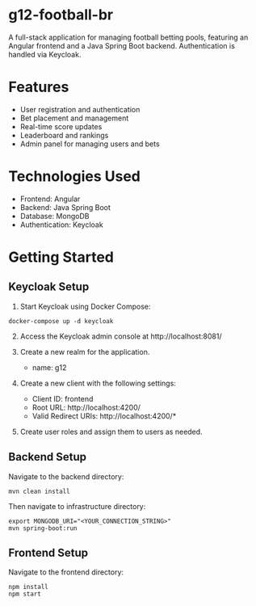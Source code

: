 # g12-football-br
A full-stack application for managing football betting pools, featuring an Angular frontend and a Java Spring Boot backend. Authentication is handled via Keycloak.

# Features
- User registration and authentication
- Bet placement and management
- Real-time score updates
- Leaderboard and rankings
- Admin panel for managing users and bets

# Technologies Used
- Frontend: Angular
- Backend: Java Spring Boot
- Database: MongoDB
- Authentication: Keycloak

# Getting Started
## Keycloak Setup
1. Start Keycloak using Docker Compose:

````
docker-compose up -d keycloak
````

2. Access the Keycloak admin console at http://localhost:8081/
3. Create a new realm for the application.
   - name: g12
4. Create a new client with the following settings:
   - Client ID: frontend
   - Root URL: http://localhost:4200/
   - Valid Redirect URIs: http://localhost:4200/*

5. Create user roles and assign them to users as needed.

## Backend Setup

Navigate to the backend directory:

````
mvn clean install
````
Then navigate to infrastructure directory:

````
export MONGODB_URI="<YOUR_CONNECTION_STRING>"
mvn spring-boot:run
````

## Frontend Setup
Navigate to the frontend directory:

````
npm install
npm start
````

